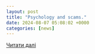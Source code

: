 ```yaml
---
layout: post
title: "Psychology and scams."
date: 2024-08-07 05:08:02 +0000
categories: [news]
---
```


[Читати далі](https://thecyberwire.com/podcasts/hacking-humans/290/transcript)
